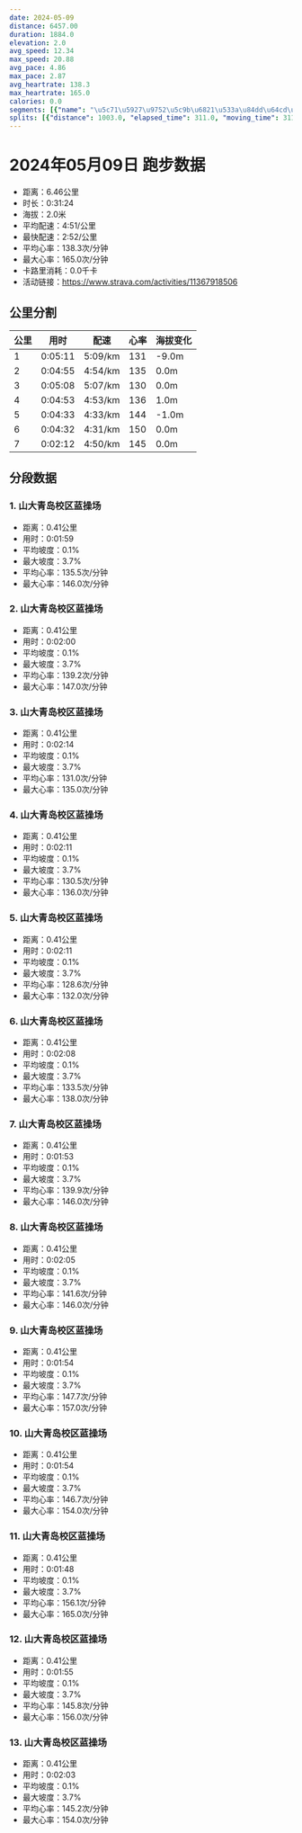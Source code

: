 ```yaml
---
date: 2024-05-09
distance: 6457.00
duration: 1884.0
elevation: 2.0
avg_speed: 12.34
max_speed: 20.88
avg_pace: 4.86
max_pace: 2.87
avg_heartrate: 138.3
max_heartrate: 165.0
calories: 0.0
segments: [{"name": "\u5c71\u5927\u9752\u5c9b\u6821\u533a\u84dd\u64cd\u573a", "distance": 408.3, "elapsed_time": 119.0, "moving_time": 119.0, "average_heartrate": 135.5, "max_heartrate": 146.0, "average_grade": 0.1, "maximum_grade": 3.7, "elevation_difference": 0.7999999999999998}, {"name": "\u5c71\u5927\u9752\u5c9b\u6821\u533a\u84dd\u64cd\u573a", "distance": 408.3, "elapsed_time": 120.0, "moving_time": 120.0, "average_heartrate": 139.2, "max_heartrate": 147.0, "average_grade": 0.1, "maximum_grade": 3.7, "elevation_difference": 0.7999999999999998}, {"name": "\u5c71\u5927\u9752\u5c9b\u6821\u533a\u84dd\u64cd\u573a", "distance": 408.3, "elapsed_time": 134.0, "moving_time": 134.0, "average_heartrate": 131.0, "max_heartrate": 135.0, "average_grade": 0.1, "maximum_grade": 3.7, "elevation_difference": 0.7999999999999998}, {"name": "\u5c71\u5927\u9752\u5c9b\u6821\u533a\u84dd\u64cd\u573a", "distance": 408.3, "elapsed_time": 131.0, "moving_time": 131.0, "average_heartrate": 130.5, "max_heartrate": 136.0, "average_grade": 0.1, "maximum_grade": 3.7, "elevation_difference": 0.7999999999999998}, {"name": "\u5c71\u5927\u9752\u5c9b\u6821\u533a\u84dd\u64cd\u573a", "distance": 408.3, "elapsed_time": 131.0, "moving_time": 131.0, "average_heartrate": 128.6, "max_heartrate": 132.0, "average_grade": 0.1, "maximum_grade": 3.7, "elevation_difference": 0.7999999999999998}, {"name": "\u5c71\u5927\u9752\u5c9b\u6821\u533a\u84dd\u64cd\u573a", "distance": 408.3, "elapsed_time": 128.0, "moving_time": 128.0, "average_heartrate": 133.5, "max_heartrate": 138.0, "average_grade": 0.1, "maximum_grade": 3.7, "elevation_difference": 0.7999999999999998}, {"name": "\u5c71\u5927\u9752\u5c9b\u6821\u533a\u84dd\u64cd\u573a", "distance": 408.3, "elapsed_time": 113.0, "moving_time": 113.0, "average_heartrate": 139.9, "max_heartrate": 146.0, "average_grade": 0.1, "maximum_grade": 3.7, "elevation_difference": 0.7999999999999998}, {"name": "\u5c71\u5927\u9752\u5c9b\u6821\u533a\u84dd\u64cd\u573a", "distance": 408.3, "elapsed_time": 125.0, "moving_time": 125.0, "average_heartrate": 141.6, "max_heartrate": 146.0, "average_grade": 0.1, "maximum_grade": 3.7, "elevation_difference": 0.7999999999999998}, {"name": "\u5c71\u5927\u9752\u5c9b\u6821\u533a\u84dd\u64cd\u573a", "distance": 408.3, "elapsed_time": 114.0, "moving_time": 114.0, "average_heartrate": 147.7, "max_heartrate": 157.0, "average_grade": 0.1, "maximum_grade": 3.7, "elevation_difference": 0.7999999999999998}, {"name": "\u5c71\u5927\u9752\u5c9b\u6821\u533a\u84dd\u64cd\u573a", "distance": 408.3, "elapsed_time": 114.0, "moving_time": 114.0, "average_heartrate": 146.7, "max_heartrate": 154.0, "average_grade": 0.1, "maximum_grade": 3.7, "elevation_difference": 0.7999999999999998}, {"name": "\u5c71\u5927\u9752\u5c9b\u6821\u533a\u84dd\u64cd\u573a", "distance": 408.3, "elapsed_time": 108.0, "moving_time": 108.0, "average_heartrate": 156.1, "max_heartrate": 165.0, "average_grade": 0.1, "maximum_grade": 3.7, "elevation_difference": 0.7999999999999998}, {"name": "\u5c71\u5927\u9752\u5c9b\u6821\u533a\u84dd\u64cd\u573a", "distance": 408.3, "elapsed_time": 115.0, "moving_time": 115.0, "average_heartrate": 145.8, "max_heartrate": 156.0, "average_grade": 0.1, "maximum_grade": 3.7, "elevation_difference": 0.7999999999999998}, {"name": "\u5c71\u5927\u9752\u5c9b\u6821\u533a\u84dd\u64cd\u573a", "distance": 408.3, "elapsed_time": 123.0, "moving_time": 121.0, "average_heartrate": 145.2, "max_heartrate": 154.0, "average_grade": 0.1, "maximum_grade": 3.7, "elevation_difference": 0.7999999999999998}]
splits: [{"distance": 1003.0, "elapsed_time": 311.0, "moving_time": 311.0, "average_speed": 3.23, "pace": 5.159969040247677, "average_heartrate": 131.042071197411, "elevation_difference": -9.0, "split_number": 1}, {"distance": 1000.0, "elapsed_time": 295.0, "moving_time": 295.0, "average_speed": 3.39, "pace": 4.916430678466076, "average_heartrate": 135.8237288135593, "elevation_difference": 0.0, "split_number": 2}, {"distance": 1000.0, "elapsed_time": 308.0, "moving_time": 308.0, "average_speed": 3.25, "pace": 5.128215384615384, "average_heartrate": 130.13636363636363, "elevation_difference": 0.0, "split_number": 3}, {"distance": 998.5, "elapsed_time": 299.0, "moving_time": 293.0, "average_speed": 3.41, "pace": 4.887595307917888, "average_heartrate": 136.3174061433447, "elevation_difference": 1.0, "split_number": 4}, {"distance": 1000.5, "elapsed_time": 273.0, "moving_time": 273.0, "average_speed": 3.66, "pace": 4.553743169398906, "average_heartrate": 144.996336996337, "elevation_difference": -1.0, "split_number": 5}, {"distance": 1001.0, "elapsed_time": 272.0, "moving_time": 272.0, "average_speed": 3.68, "pace": 4.528994565217391, "average_heartrate": 150.04779411764707, "elevation_difference": 0.0, "split_number": 6}, {"distance": 454.0, "elapsed_time": 135.0, "moving_time": 132.0, "average_speed": 3.44, "pace": 4.844970930232558, "average_heartrate": 145.92424242424244, "elevation_difference": 0.0, "split_number": 7}]
---
```


# 2024年05月09日 跑步数据

- 距离：6.46公里
- 时长：0:31:24
- 海拔：2.0米
- 平均配速：4:51/公里
- 最快配速：2:52/公里
- 平均心率：138.3次/分钟
- 最大心率：165.0次/分钟
- 卡路里消耗：0.0千卡
- 活动链接：https://www.strava.com/activities/11367918506

## 公里分割

| 公里 | 用时 | 配速 | 心率 | 海拔变化 |
|------|------|------|------|------|
| 1 | 0:05:11 | 5:09/km | 131 | -9.0m |
| 2 | 0:04:55 | 4:54/km | 135 | 0.0m |
| 3 | 0:05:08 | 5:07/km | 130 | 0.0m |
| 4 | 0:04:53 | 4:53/km | 136 | 1.0m |
| 5 | 0:04:33 | 4:33/km | 144 | -1.0m |
| 6 | 0:04:32 | 4:31/km | 150 | 0.0m |
| 7 | 0:02:12 | 4:50/km | 145 | 0.0m |


## 分段数据

### 1. 山大青岛校区蓝操场

- 距离：0.41公里
- 用时：0:01:59
- 平均坡度：0.1%
- 最大坡度：3.7%
- 平均心率：135.5次/分钟
- 最大心率：146.0次/分钟

### 2. 山大青岛校区蓝操场

- 距离：0.41公里
- 用时：0:02:00
- 平均坡度：0.1%
- 最大坡度：3.7%
- 平均心率：139.2次/分钟
- 最大心率：147.0次/分钟

### 3. 山大青岛校区蓝操场

- 距离：0.41公里
- 用时：0:02:14
- 平均坡度：0.1%
- 最大坡度：3.7%
- 平均心率：131.0次/分钟
- 最大心率：135.0次/分钟

### 4. 山大青岛校区蓝操场

- 距离：0.41公里
- 用时：0:02:11
- 平均坡度：0.1%
- 最大坡度：3.7%
- 平均心率：130.5次/分钟
- 最大心率：136.0次/分钟

### 5. 山大青岛校区蓝操场

- 距离：0.41公里
- 用时：0:02:11
- 平均坡度：0.1%
- 最大坡度：3.7%
- 平均心率：128.6次/分钟
- 最大心率：132.0次/分钟

### 6. 山大青岛校区蓝操场

- 距离：0.41公里
- 用时：0:02:08
- 平均坡度：0.1%
- 最大坡度：3.7%
- 平均心率：133.5次/分钟
- 最大心率：138.0次/分钟

### 7. 山大青岛校区蓝操场

- 距离：0.41公里
- 用时：0:01:53
- 平均坡度：0.1%
- 最大坡度：3.7%
- 平均心率：139.9次/分钟
- 最大心率：146.0次/分钟

### 8. 山大青岛校区蓝操场

- 距离：0.41公里
- 用时：0:02:05
- 平均坡度：0.1%
- 最大坡度：3.7%
- 平均心率：141.6次/分钟
- 最大心率：146.0次/分钟

### 9. 山大青岛校区蓝操场

- 距离：0.41公里
- 用时：0:01:54
- 平均坡度：0.1%
- 最大坡度：3.7%
- 平均心率：147.7次/分钟
- 最大心率：157.0次/分钟

### 10. 山大青岛校区蓝操场

- 距离：0.41公里
- 用时：0:01:54
- 平均坡度：0.1%
- 最大坡度：3.7%
- 平均心率：146.7次/分钟
- 最大心率：154.0次/分钟

### 11. 山大青岛校区蓝操场

- 距离：0.41公里
- 用时：0:01:48
- 平均坡度：0.1%
- 最大坡度：3.7%
- 平均心率：156.1次/分钟
- 最大心率：165.0次/分钟

### 12. 山大青岛校区蓝操场

- 距离：0.41公里
- 用时：0:01:55
- 平均坡度：0.1%
- 最大坡度：3.7%
- 平均心率：145.8次/分钟
- 最大心率：156.0次/分钟

### 13. 山大青岛校区蓝操场

- 距离：0.41公里
- 用时：0:02:03
- 平均坡度：0.1%
- 最大坡度：3.7%
- 平均心率：145.2次/分钟
- 最大心率：154.0次/分钟

